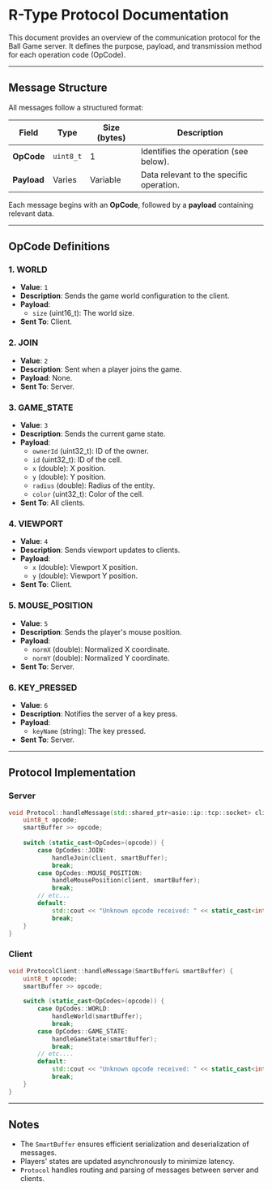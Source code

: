 # R-Type Protocol Documentation

This document provides an overview of the communication protocol for the Ball Game server. It defines the purpose, payload, and transmission method for each operation code (OpCode).

---

## Message Structure
All messages follow a structured format:

| Field       | Type      | Size (bytes) | Description                               |
|-------------|-----------|--------------|-------------------------------------------|
| **OpCode**  | `uint8_t` | 1            | Identifies the operation (see below).     |
| **Payload** | Varies    | Variable     | Data relevant to the specific operation.  |

Each message begins with an **OpCode**, followed by a **payload** containing relevant data.

---

## OpCode Definitions

### 1. **WORLD**
- **Value**: `1`
- **Description**: Sends the game world configuration to the client.
- **Payload**:
  - `size` (uint16_t): The world size.
- **Sent To**: Client.

### 2. **JOIN**
- **Value**: `2`
- **Description**: Sent when a player joins the game.
- **Payload**: None.
- **Sent To**: Server.

### 3. **GAME_STATE**
- **Value**: `3`
- **Description**: Sends the current game state.
- **Payload**:
  - `ownerId` (uint32_t): ID of the owner.
  - `id` (uint32_t): ID of the cell.
  - `x` (double): X position.
  - `y` (double): Y position.
  - `radius` (double): Radius of the entity.
  - `color` (uint32_t): Color of the cell.
- **Sent To**: All clients.

### 4. **VIEWPORT**
- **Value**: `4`
- **Description**: Sends viewport updates to clients.
- **Payload**:
  - `x` (double): Viewport X position.
  - `y` (double): Viewport Y position.
- **Sent To**: Client.

### 5. **MOUSE_POSITION**
- **Value**: `5`
- **Description**: Sends the player's mouse position.
- **Payload**:
  - `normX` (double): Normalized X coordinate.
  - `normY` (double): Normalized Y coordinate.
- **Sent To**: Server.

### 6. **KEY_PRESSED**
- **Value**: `6`
- **Description**: Notifies the server of a key press.
- **Payload**:
  - `keyName` (string): The key pressed.
- **Sent To**: Server.

---

## Protocol Implementation

### Server
```cpp
void Protocol::handleMessage(std::shared_ptr<asio::ip::tcp::socket> client, SmartBuffer& smartBuffer) {
    uint8_t opcode;
    smartBuffer >> opcode;
    
    switch (static_cast<OpCodes>(opcode)) {
        case OpCodes::JOIN:
            handleJoin(client, smartBuffer);
            break;
        case OpCodes::MOUSE_POSITION:
            handleMousePosition(client, smartBuffer);
            break;
        // etc...
        default:
            std::cout << "Unknown opcode received: " << static_cast<int>(opcode) << std::endl;
            break;
    }
}
```

### Client
```cpp
void ProtocolClient::handleMessage(SmartBuffer& smartBuffer) {
    uint8_t opcode;
    smartBuffer >> opcode;
    
    switch (static_cast<OpCodes>(opcode)) {
        case OpCodes::WORLD:
            handleWorld(smartBuffer);
            break;
        case OpCodes::GAME_STATE:
            handleGameState(smartBuffer);
            break;
        // etc....
        default:
            std::cout << "Unknown opcode received: " << static_cast<int>(opcode) << std::endl;
            break;
    }
}
```

---

## Notes
- The `SmartBuffer` ensures efficient serialization and deserialization of messages.
- Players' states are updated asynchronously to minimize latency.
- `Protocol` handles routing and parsing of messages between server and clients.

